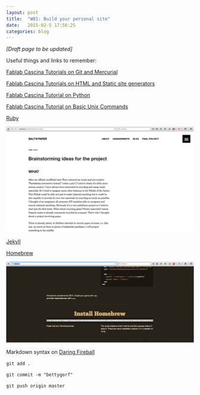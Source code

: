 ```yaml
---
layout: post
title:  "W01: Build your personal site"
date:   2015-02-5 17:56:25
categories: blog
---
```


*[Draft page to be updated]*  

Useful things and links to remember:

[Fablab Cascina Tutorials on Git and Mercurial](http://fabacademy.fablabcascina.org/classes/pre-01/)  

[Fablab Cascina Tutorials on HTML and Static site generators](http://fabacademy.fablabcascina.org/classes/pre-02/)  

[Fablab Cascina Tutorial on Python](http://fabacademy.fablabcascina.org/classes/pre-03/)  

[Fablab Cascina Tutorial on Basic Unix Commands](http://fabacademy.fablabcascina.org/classes/pre-04)  

[Ruby](https://www.ruby-lang.org/it/)

![01](/img/week-01-02/12.png)

[Jekyll](http://jekyllrb.com/)

[Homebrew](http://brew.sh/)

![02](/img/week-01-02/10.png)

Markdown syntax on [Daring Fireball](http://daringfireball.net/projects/markdown/syntax)


```
git add .
```

```
git commit -m "bettygorf"
```

```
git push origin master
```

